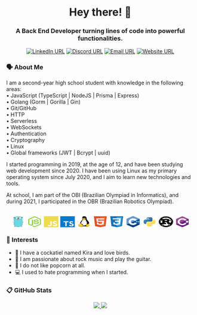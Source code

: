 <h1 align="center"> Hey there! 👋 </h1>

<h3 align="center"> A Back End Developer turning lines of code into powerful functionalities. </h3>

<div align="center">

[![LinkedIn URL](https://img.shields.io/static/v1?color=red&label=linkedin&logo=linkedin&logoColor=white&style=for-the-badge&message=Connect)](https://www.linkedin.com/in/luishfa)
[![Discord URL](https://img.shields.io/static/v1?color=red&label=discord&logo=discord&logoColor=white&style=for-the-badge&message=luique)](https://www.discord.com/app)
[![Email URL](https://img.shields.io/static/v1?color=red&label=email&logo=gmail&logoColor=white&style=for-the-badge&message=contact)](https://mailto:luish.fa1515@gmail.com)
[![Website URL](https://img.shields.io/static/v1?color=red&label=website&logo=website&logoColor=white&style=for-the-badge&message=check)](https://luishenriquefa14.github.io)

</div>

### 🗣️ About Me

I am a second-year high school student with knowledge in the following areas:
</br>• JavaScript (TypeScript | NodeJS | Prisma | Express)
</br>• Golang (Gorm | Gorilla | Gin)
</br>• Git/GitHub
</br>• HTTP
</br>• Serverless
</br>• WebSockets
</br>• Authentication
</br>• Cryptography
</br>• Linux
</br>• Global frameworks (JWT | Bcrypt | uuid)

I started programming in 2019, at the age of 12, and have been studying web development since 2020. I have been using Linux as my primary operating system since July 2020, and I aim to learn new technologies and tools.

At school, I am part of the OBI (Brazilian Olympiad in Informatics), and during 2021, I participated in the OBR (Brazilian Robotics Olympiad).

</br>
<div style="display: inline_block" align="center">
  <img align="center" alt="Go" height="30" width="40" src="https://raw.githubusercontent.com/devicons/devicon/master/icons/go/go-original.svg">
  <img align="center" alt="Node" height="30" width="40" src="https://raw.githubusercontent.com/devicons/devicon/master/icons/nodejs/nodejs-original.svg">
  <img align="center" alt="Js" height="30" width="40" src="https://raw.githubusercontent.com/devicons/devicon/master/icons/javascript/javascript-plain.svg">
  <img align="center" alt="Ts" height="30" width="40" src="https://raw.githubusercontent.com/devicons/devicon/master/icons/typescript/typescript-plain.svg">
  <img align="center" alt="Linux" height="30" width="40" src="https://raw.githubusercontent.com/devicons/devicon/master/icons/linux/linux-original.svg">
  <img align="center" alt="HTML" height="30" width="40" src="https://raw.githubusercontent.com/devicons/devicon/master/icons/html5/html5-original.svg">
  <img align="center" alt="CSS" height="30" width="40" src="https://raw.githubusercontent.com/devicons/devicon/master/icons/css3/css3-original.svg">
  <img align="center" alt="C++" height="30" width="40" src="https://raw.githubusercontent.com/devicons/devicon/master/icons/cplusplus/cplusplus-original.svg">
  <img align="center" alt="Python" height="30" width="40" src="https://raw.githubusercontent.com/devicons/devicon/master/icons/python/python-original.svg">
  <img align="center" alt="Rust" height="30" width="40" src="https://raw.githubusercontent.com/devicons/devicon/master/icons/rust/rust-plain.svg">
  <img align="center" alt="Csharp" height="30" width="40" src="https://raw.githubusercontent.com/devicons/devicon/master/icons/csharp/csharp-original.svg">
</div>

### 🎸 Interests

- 🐥 I have a cockatiel named Kira and love birds.
- 🎸 I am passionate about rock music and play the guitar.
- 🍿 I do not like popcorn at all.
- 💻 I used to hate programming when I started.

### 📋 GitHub Stats

<div align="center">
   <a href="https://github.com/luishenriquefa14">
    <img height="159em" src="https://github-readme-stats.vercel.app/api?username=luishenriquefa14&show_icons=true&theme=dracula&include_all_commits=true&count_private=true"/>
    <img height="159em" src="https://github-readme-stats.vercel.app/api/top-langs/?username=luishenriquefa14&layout=compact&langs_count=16&theme=dracula"/>
</div>
